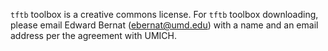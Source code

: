 `tftb` toolbox is a creative commons license. For `tftb` toolbox downloading, please email Edward Bernat (ebernat@umd.edu) with a name and an email address per the agreement with UMICH.
